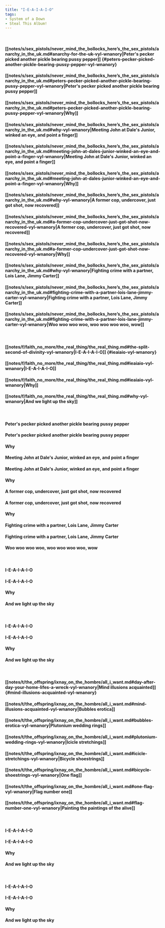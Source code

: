 ```yaml
---
title: "I-E-A-I-A-I-O"
tags:
- System of a Down
- Steal This Album!
---
```

&nbsp;
#### [[notes/s/sex_pistols/never_mind_the_bollocks_here’s_the_sex_pistols/anarchy_in_the_uk.md#anarchy-for-the-uk-vyl-wnanory|Peter's pecker picked another pickle bearing pussy pepper]] {#peters-pecker-picked-another-pickle-bearing-pussy-pepper-vyl-wnanory}
#### [[notes/s/sex_pistols/never_mind_the_bollocks_here’s_the_sex_pistols/anarchy_in_the_uk.md#peters-pecker-picked-another-pickle-bearing-pussy-pepper-vyl-wnanory|Peter's pecker picked another pickle bearing pussy pepper]]
#### [[notes/s/sex_pistols/never_mind_the_bollocks_here’s_the_sex_pistols/anarchy_in_the_uk.md#peters-pecker-picked-another-pickle-bearing-pussy-pepper-vyl-wnanory|Why]]
#### [[notes/s/sex_pistols/never_mind_the_bollocks_here’s_the_sex_pistols/anarchy_in_the_uk.md#why-vyl-wnanory|Meeting John at Dale's Junior, winked an eye, and point a finger]]
#### [[notes/s/sex_pistols/never_mind_the_bollocks_here’s_the_sex_pistols/anarchy_in_the_uk.md#meeting-john-at-dales-junior-winked-an-eye-and-point-a-finger-vyl-wnanory|Meeting John at Dale's Junior, winked an eye, and point a finger]]
#### [[notes/s/sex_pistols/never_mind_the_bollocks_here’s_the_sex_pistols/anarchy_in_the_uk.md#meeting-john-at-dales-junior-winked-an-eye-and-point-a-finger-vyl-wnanory|Why]]
#### [[notes/s/sex_pistols/never_mind_the_bollocks_here’s_the_sex_pistols/anarchy_in_the_uk.md#why-vyl-wnanory|A former cop, undercover, just got shot, now recovered]]
#### [[notes/s/sex_pistols/never_mind_the_bollocks_here’s_the_sex_pistols/anarchy_in_the_uk.md#a-former-cop-undercover-just-got-shot-now-recovered-vyl-wnanory|A former cop, undercover, just got shot, now recovered]]
#### [[notes/s/sex_pistols/never_mind_the_bollocks_here’s_the_sex_pistols/anarchy_in_the_uk.md#a-former-cop-undercover-just-got-shot-now-recovered-vyl-wnanory|Why]]
#### [[notes/s/sex_pistols/never_mind_the_bollocks_here’s_the_sex_pistols/anarchy_in_the_uk.md#why-vyl-wnanory|Fighting crime with a partner, Lois Lane, Jimmy Carter]]
#### [[notes/s/sex_pistols/never_mind_the_bollocks_here’s_the_sex_pistols/anarchy_in_the_uk.md#fighting-crime-with-a-partner-lois-lane-jimmy-carter-vyl-wnanory|Fighting crime with a partner, Lois Lane, Jimmy Carter]]
#### [[notes/s/sex_pistols/never_mind_the_bollocks_here’s_the_sex_pistols/anarchy_in_the_uk.md#fighting-crime-with-a-partner-lois-lane-jimmy-carter-vyl-wnanory|Woo woo woo woo, woo woo woo woo, wow]]
&nbsp;
#### [[notes/f/faith_no_more/the_real_thing/the_real_thing.md#the-split-second-of-divinity-vyl-wnanory|I-E-A-I-A-I-O]] {#ieaiaio-vyl-wnanory}
#### [[notes/f/faith_no_more/the_real_thing/the_real_thing.md#ieaiaio-vyl-wnanory|I-E-A-I-A-I-O]]
#### [[notes/f/faith_no_more/the_real_thing/the_real_thing.md#ieaiaio-vyl-wnanory|Why]]
#### [[notes/f/faith_no_more/the_real_thing/the_real_thing.md#why-vyl-wnanory|And we light up the sky]]
&nbsp;
#### Peter's pecker picked another pickle bearing pussy pepper
#### Peter's pecker picked another pickle bearing pussy pepper
#### Why
#### Meeting John at Dale's Junior, winked an eye, and point a finger
#### Meeting John at Dale's Junior, winked an eye, and point a finger
#### Why
#### A former cop, undercover, just got shot, now recovered
#### A former cop, undercover, just got shot, now recovered
#### Why
#### Fighting crime with a partner, Lois Lane, Jimmy Carter
#### Fighting crime with a partner, Lois Lane, Jimmy Carter
#### Woo woo woo woo, woo woo woo woo, wow
&nbsp;
#### I-E-A-I-A-I-O
#### I-E-A-I-A-I-O
#### Why
#### And we light up the sky
&nbsp;
#### I-E-A-I-A-I-O
#### I-E-A-I-A-I-O
#### Why
#### And we light up the sky
&nbsp;
#### [[notes/t/the_offspring/ixnay_on_the_hombre/all_i_want.md#day-after-day-your-home-lifes-a-wreck-vyl-wnanory|Mind illusions acquainted]] {#mind-illusions-acquainted-vyl-wnanory}
#### [[notes/t/the_offspring/ixnay_on_the_hombre/all_i_want.md#mind-illusions-acquainted-vyl-wnanory|Bubbles erotica]]
#### [[notes/t/the_offspring/ixnay_on_the_hombre/all_i_want.md#bubbles-erotica-vyl-wnanory|Plutonium wedding rings]]
#### [[notes/t/the_offspring/ixnay_on_the_hombre/all_i_want.md#plutonium-wedding-rings-vyl-wnanory|Icicle stretchings]]
#### [[notes/t/the_offspring/ixnay_on_the_hombre/all_i_want.md#icicle-stretchings-vyl-wnanory|Bicycle shoestrings]]
#### [[notes/t/the_offspring/ixnay_on_the_hombre/all_i_want.md#bicycle-shoestrings-vyl-wnanory|One flag]]
#### [[notes/t/the_offspring/ixnay_on_the_hombre/all_i_want.md#one-flag-vyl-wnanory|Flag number one]]
#### [[notes/t/the_offspring/ixnay_on_the_hombre/all_i_want.md#flag-number-one-vyl-wnanory|Painting the paintings of the alive]]
&nbsp;
#### I-E-A-I-A-I-O
#### I-E-A-I-A-I-O
#### Why
#### And we light up the sky
&nbsp;
#### I-E-A-I-A-I-O
#### I-E-A-I-A-I-O
#### Why
#### And we light up the sky
